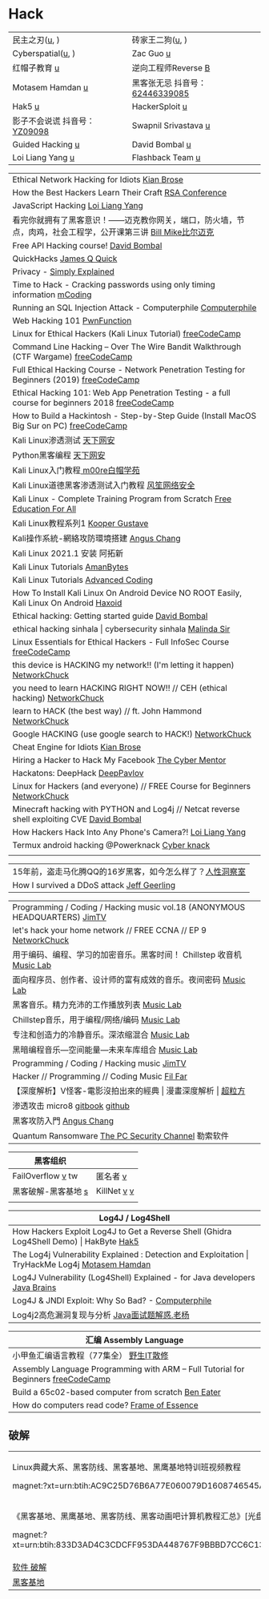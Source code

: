 # Hack

|                                                                                                                                |                                                                                                                                                                                                                    |
| ------------------------------------------------------------------------------------------------------------------------------ | ------------------------------------------------------------------------------------------------------------------------------------------------------------------------------------------------------------------ |
| 民主之刃([u](https://www.youtube.com/playlist?list=PLu30VEhCr7gTlLmphNC8pdJtr7yCv2GYP), )                                          | 砖家王二狗([u](https://www.youtube.com/channel/UCOlt070vR05dXxNejTilaMg/playlists), )                                                                                                                                   |
| Cyberspatial([u](https://www.youtube.com/c/Cyberspatial/playlists), )                                                          | Zac Guo [u](https://www.youtube.com/c/ZacGuo/playlists)                                                                                                                                                            |
| 红帽子教育 [u](https://www.youtube.com/channel/UC\_fKsJod28qALaZaO\_nFOtw/playlists)                                                | 逆向工程师Reverse [B](https://space.bilibili.com/14195062/)                                                                                                                                                             |
| Motasem Hamdan [u](https://www.youtube.com/c/MotasemHamdaninfosec/playlists)                                                   | 黑客张无忌 抖音号： [62446339085](https://www.douyin.com/user/MS4wLjABAAAAveFYwpIQrBdgdCFEa6GrPH65eqskXByzvH8hWgguVlY?enter\_from=recommend\&enter\_method=video\_title\&from\_gid=7004418049310739742\&is\_full\_screen=0) |
| Hak5 [u](https://www.youtube.com/watch?v=lBxZL98uvdk)                                                                          | HackerSploit [u](https://www.youtube.com/c/HackerSploit/playlists)                                                                                                                                                 |
| 影子不会说谎 抖音号：[YZ09098](https://www.douyin.com/user/MS4wLjABAAAAIbTrGgIE8-nPuGjWkjVFT9wGph0-iEEX8nqWVncwwnQUQHJawqSE5KPCZbiQavP5) | Swapnil Srivastava [u](https://www.youtube.com/c/SwapnilSrivastavaIndia)                                                                                                                                           |
| Guided Hacking [u](https://www.youtube.com/c/GuidedHacking)                                                                    | David Bombal [u](https://www.youtube.com/c/DavidBombal/playlists)                                                                                                                                                  |
| Loi Liang Yang [u](https://www.youtube.com/c/LoiLiangYang/playlists)                                                           | Flashback Team [u](https://www.youtube.com/c/FlashbackTeam)                                                                                                                                                        |

|                                                                                                                                                                                           |
| ----------------------------------------------------------------------------------------------------------------------------------------------------------------------------------------- |
| Ethical Network Hacking for Idiots [Kian Brose](https://www.youtube.com/watch?v=YB9kbVfNZjA)                                                                                              |
| How the Best Hackers Learn Their Craft [RSA Conference](https://www.youtube.com/watch?v=6vj96QetfTg)                                                                                      |
| JavaScript Hacking [Loi Liang Yang](https://www.youtube.com/watch?v=CxS3i4LJdAo)                                                                                                          |
| 看完你就拥有了黑客意识！——迈克教你网关，端口，防火墙，节点，肉鸡，社会工程学，公开课第三讲 [Bill Mike比尔迈克](https://www.youtube.com/watch?v=xIY-JtKa8Ms)                                                                               |
| Free API Hacking course! [David Bombal](https://www.youtube.com/watch?v=CkVvB5woQRM)                                                                                                      |
| QuickHacks [James Q Quick](https://www.youtube.com/playlist?list=PLDlWc9AfQBfbSrXqgnSTFbdFAiF4LYkxH)                                                                                      |
| Privacy - [Simply Explained](https://www.youtube.com/playlist?list=PLzvRQMJ9HDiS\_4OmkaZ\_0MV2snFENYeZA)                                                                                  |
| Time to Hack - Cracking passwords using only timing information [mCoding](https://www.youtube.com/watch?v=XThL0LP3RjY)                                                                    |
| Running an SQL Injection Attack - Computerphile [Computerphile](https://www.youtube.com/watch?v=ciNHn38EyRc)                                                                              |
| Web Hacking 101 [PwnFunction](https://www.youtube.com/playlist?list=PLI\_rLWXMqpSl\_TqX9bbisW-d7tDqcVvOJ)                                                                                 |
| Linux for Ethical Hackers (Kali Linux Tutorial) [freeCodeCamp](https://www.youtube.com/watch?v=lZAoFs75\_cs)                                                                              |
| Command Line Hacking – Over The Wire Bandit Walkthrough (CTF Wargame) [freeCodeCamp](https://www.youtube.com/watch?v=9ReSHQihuZw)                                                         |
| Full Ethical Hacking Course - Network Penetration Testing for Beginners (2019) [freeCodeCamp](https://www.youtube.com/watch?v=3Kq1MIfTWCE)                                                |
| Ethical Hacking 101: Web App Penetration Testing - a full course for beginners 2018 [freeCodeCamp](https://www.youtube.com/watch?v=2\_lswM1S264)                                          |
| How to Build a Hackintosh - Step-by-Step Guide (Install MacOS Big Sur on PC) [freeCodeCamp](https://www.youtube.com/watch?v=Gaosub7FRf4)                                                  |
| Kali Linux渗透测试 [天下网安](https://www.youtube.com/playlist?list=PLTdFXHZGc9RuMx\_VGY9AqfKi3-jyVoy-t)                                                                                          |
| Python黑客编程 [天下网安](https://www.youtube.com/playlist?list=PLTdFXHZGc9RuVh1TdWWjMGyrqrVG5Qfpy)                                                                                               |
| Kali Linux入门教程[ m00re白帽学苑](https://www.youtube.com/playlist?list=PL\_C2qduQb2TiBb9Z4ppogr6gkWskD0Pha)                                                                                     |
| Kali Linux道德黑客渗透测试入门教程 [风笙网络安全](https://www.youtube.com/playlist?list=PL5iF3ZSYBiDczDjFFPf87MKVyQXdbKYgj)                                                                                 |
| Kali Linux - Complete Training Program from Scratch [Free Education For All](https://www.youtube.com/playlist?list=PLnjNR4-S-EVqfJWovxEJyb7I0IOkKkoYM)                                    |
| Kali Linux教程系列1 [Kooper Gustave](https://www.youtube.com/playlist?list=PLPND9W6OSqEUnsg-MGJ5886jqdnkZ5dSI)                                                                                |
| Kali操作系統-網絡攻防環境搭建 [Angus Chang](https://www.youtube.com/playlist?list=PLzKtnppOmiXBdmnN8jS4LcVre3tNYPhvJ)                                                                                 |
| Kali Linux 2021.1 安装 阿拓新                                                                                                                                                                  |
| Kali Linux Tutorials [AmanBytes](https://www.youtube.com/playlist?list=PLXIDHr1YZnmG\_MNiH9c7DLNgRFTI5XV8v)                                                                               |
| Kali Linux Tutorials [Advanced Coding](https://www.youtube.com/playlist?list=PLpWoOAg0w29zlvk4JPDYpKaijLw6fnGof)                                                                          |
| How To Install Kali Linux On Android Device NO ROOT Easily, Kali Linux On Android [Haxoid](https://www.youtube.com/watch?v=1YNRA0S1pZw\&list=PLe3KcwnEQOZeE3QzRBHYIgFEAm0o4eugp\&index=5) |
| Ethical hacking: Getting started guide [David Bombal](https://www.youtube.com/playlist?list=PLhfrWIlLOoKPqmsoVb0STYzw4IaTe1fxn)                                                           |
| ethical hacking sinhala \| cybersecurity sinhala [Malinda Sir](https://www.youtube.com/playlist?list=PLO5ZaVAr6mVyI\_bDqHK\_U6emnuBvOY1bW)                                                |
| Linux Essentials for Ethical Hackers - Full InfoSec Course [freeCodeCamp](https://www.youtube.com/watch?v=1hvVcEhcbLM)                                                                    |
| this device is HACKING my network!! (I'm letting it happen) [NetworkChuck](https://www.youtube.com/watch?v=2rVzRoF7vQw)                                                                   |
| you need to learn HACKING RIGHT NOW!! // CEH (ethical hacking) [NetworkChuck](https://www.youtube.com/watch?v=yFC8pb2TPdc)                                                                |
| learn to HACK (the best way) // ft. John Hammond [NetworkChuck](https://www.youtube.com/watch?v=wIn3L24lksI)                                                                              |
| Google HACKING (use google search to HACK!) [NetworkChuck](https://www.youtube.com/watch?v=hrVa\_dhD-iA)                                                                                  |
| Cheat Engine for Idiots [Kian Brose](https://www.youtube.com/watch?v=4KJNM0FiE14)                                                                                                         |
| Hiring a Hacker to Hack My Facebook [The Cyber Mentor](https://www.youtube.com/watch?v=c2Zl5uPDDV0)                                                                                       |
| Hackatons: DeepHack [DeepPavlov](https://www.youtube.com/c/DeepPavlov/playlists)                                                                                                          |
| Linux for Hackers (and everyone) // FREE Course for Beginners [NetworkChuck](https://www.youtube.com/playlist?list=PLIhvC56v63IJIujb5cyE13oLuyORZpdkL)                                    |
| Minecraft hacking with PYTHON and Log4j // Netcat reverse shell exploiting CVE [David Bombal](https://www.youtube.com/watch?v=efnluUK\_w\_U)                                              |
| How Hackers Hack Into Any Phone's Camera?! [Loi Liang Yang](https://www.youtube.com/watch?v=HZufZeqeO2k)                                                                                  |
| Termux android hacking @Powerknack [Cyber knack](https://www.youtube.com/playlist?list=PLUeTsw5\_MOKhKkqDqomO5FMmD3Ld59fhu)                                                               |
|                                                                                                                                                                                           |

|                                                                                           |
| ----------------------------------------------------------------------------------------- |
| 15年前，盗走马化腾QQ的16岁黑客，如今怎么样了？[人性洞察室](https://www.youtube.com/watch?v=fycEmKmbqng)            |
| How I survived a DDoS attack [Jeff Geerling](https://www.youtube.com/watch?v=VPcYMgTYQs0) |

|                                                                                                                            |
| -------------------------------------------------------------------------------------------------------------------------- |
| Programming / Coding / Hacking music vol.18 (ANONYMOUS HEADQUARTERS) [JimTV](https://www.youtube.com/watch?v=Z-VfaG9ZN\_U) |
| let's hack your home network // FREE CCNA // EP 9 [NetworkChuck](https://www.youtube.com/watch?v=80vIin4xGp8)              |
| 用于编码、编程、学习的加密音乐。黑客时间！ Chillstep 收音机 [Music Lab](https://www.youtube.com/watch?v=\_daTfgc4u3k)                              |
| 面向程序员、创作者、设计师的富有成效的音乐。夜间密码 [Music Lab](https://www.youtube.com/watch?v=4pcNRDx6KrE)                                        |
| 黑客音乐。精力充沛的工作播放列表 [Music Lab](https://www.youtube.com/watch?v=LxbF6I5GoBM)                                                  |
| Chillstep音乐，用于编程/网络/编码 [Music Lab](https://www.youtube.com/watch?v=M5QY2\_8704o)                                           |
| 专注和创造力的冷静音乐。深浓缩混合 [Music Lab](https://www.youtube.com/watch?v=tlUcmD0zPI4)                                                 |
| 黑暗编程音乐—空间能量—未来车库组合 [Music Lab](https://www.youtube.com/watch?v=jQbgkcd2x7w)                                                |
| Programming / Coding / Hacking music [JimTV](https://www.youtube.com/playlist?list=PLUja9J5M1XReqoBal5IKog\_PWz2Q\_hZ7Y)   |
| Hacker // Programming // Coding Music [Fil Far](https://www.youtube.com/playlist?list=PLEM4vOSCprStzppPemEYAF6ZEUrQYj5N5)  |
| 【深度解析】V怪客-電影沒拍出來的經典 \| 漫畫深度解析 \| [超粒方](https://www.youtube.com/watch?v=XtessN-HeSc)                                        |
| 渗透攻击 micro8 [gitbook](https://micro8.gitbook.io/micro8/) [github](https://github.com/Micropoor/Micro8)                     |
| 黑客攻防入門 [Angus Chang](https://www.youtube.com/playlist?list=PLzKtnppOmiXDSZZA8YOjcCxkKTcDXCuej)                             |
| Quantum Ransomware [The PC Security Channel](https://www.youtube.com/watch?v=oWJw6bF94dw) 勒索软件                             |

| 黑客组织                                                                      |                                                                                                                     |
| ------------------------------------------------------------------------- | ------------------------------------------------------------------------------------------------------------------- |
| FailOverflow [v](https://www.youtube.com/watch?v=o9SRSW0\_UYw\&t=454s) tw | 匿名者 [v](https://www.youtube.com/watch?v=UVQ9zE8C3aE)                                                                |
| 黑客破解-黑客基地 [s](http://www.hack26.com/)                                     | KillNet [v](https://www.douyin.com/video/7140858072779574535) [v](https://www.douyin.com/video/7153153331374968076) |
|                                                                           |                                                                                                                     |

| Log4J / Log4Shell                                                                                                                               |
| ----------------------------------------------------------------------------------------------------------------------------------------------- |
| How Hackers Exploit Log4J to Get a Reverse Shell (Ghidra Log4Shell Demo) \| HakByte [Hak5](https://www.youtube.com/watch?v=lBxZL98uvdk)         |
| The Log4j Vulnerability Explained : Detection and Exploitation \| TryHackMe Log4j [Motasem Hamdan](https://www.youtube.com/watch?v=Zf2dZkaeiKE) |
| Log4J Vulnerability (Log4Shell) Explained - for Java developers [Java Brains](https://www.youtube.com/watch?v=uyq8yxWO1ls)                      |
| Log4J & JNDI Exploit: Why So Bad? - [Computerphile](https://www.youtube.com/watch?v=Opqgwn8TdlM)                                                |
| Log4j2高危漏洞复现与分析 [Java面试题解惑.老杨](https://www.douyin.com/video/7040491608642473250)                                                                |

| 汇编 Assembly Language                                                                                                             |
| -------------------------------------------------------------------------------------------------------------------------------- |
| 小甲鱼汇编语言教程（77集全） [野生IT散修](https://www.youtube.com/playlist?list=PLKLUwbV5J\_7fHkPdeNkZ\_gS0qxT\_y3qmF)                            |
| Assembly Language Programming with ARM – Full Tutorial for Beginners [freeCodeCamp](https://www.youtube.com/watch?v=gfmRrPjnEw4) |
| Build a 65c02-based computer from scratch [Ben Eater](https://www.youtube.com/playlist?list=PLowKtXNTBypFbtuVMUVXNR0z1mu7dp7eH)  |
| How do computers read code? [Frame of Essence](https://www.youtube.com/watch?v=QXjU9qTsYCc)                                      |

## 破解

|                                                                                                                                                                                                                                                                                                                                                                                                                                       |
| ------------------------------------------------------------------------------------------------------------------------------------------------------------------------------------------------------------------------------------------------------------------------------------------------------------------------------------------------------------------------------------------------------------------------------------- |
| <p>Linux典藏大系、黑客防线、黑客基地、黑鹰基地特训班视频教程</p><p>magnet:?xt=urn:btih:AC9C25D76B6A77E060079D1608746545ACA9BCF0&#x26;dn=Linux%E5%85%B8%E8%97%8F%E5%A4%A7%E7%B3%BB%E3%80%81%E9%BB%91%E5%AE%A2%E9%98%B2%E7%BA%BF%E3%80%81%E9%BB%91%E5%AE%A2%E5%9F%BA%E5%9C%B0%E3%80%81%E9%BB%91%E9%B9%B0%E5%9F%BA%E5%9C%B0%E7%89%B9%E8%AE%AD%E7%8F%AD%E8%A7%86%E9%A2%91%E6%95%99%E7%A8%8B</p>                                                                     |
| <p>《黑客基地、黑鹰基地、黑客防线、黑客动画吧计算机教程汇总》[光盘镜像]</p><p>magnet:?xt=urn:btih:833D3AD4C3CDCFF953DA448767F9BBBD7CC6C13E&#x26;dn=%E3%80%8A%E9%BB%91%E5%AE%A2%E5%9F%BA%E5%9C%B0%E3%80%81%E9%BB%91%E9%B9%B0%E5%9F%BA%E5%9C%B0%E3%80%81%E9%BB%91%E5%AE%A2%E9%98%B2%E7%BA%BF%E3%80%81%E9%BB%91%E5%AE%A2%E5%8A%A8%E7%94%BB%E5%90%A7%E8%AE%A1%E7%AE%97%E6%9C%BA%E6%95%99%E7%A8%8B%E6%B1%87%E6%80%BB%E3%80%8B%5B%E5%85%89%E7%9B%98%E9%95%9C%E5%83%8F%5D</p> |
| [软件 破解](https://btsow.click/search/%E8%BD%AF%E4%BB%B6%20%E7%A0%B4%E8%A7%A3)                                                                                                                                                                                                                                                                                                                                                           |
| [黑客基地](https://btsow.click/search/%E9%BB%91%E5%AE%A2%E5%9F%BA%E5%9C%B0)                                                                                                                                                                                                                                                                                                                                                               |
